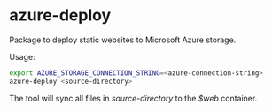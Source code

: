 # azure-deploy

Package to deploy static websites to Microsoft Azure storage.

Usage:

```bash
export AZURE_STORAGE_CONNECTION_STRING=<azure-connection-string> 
azure-deploy <source-directory>
```

The tool will sync all files in *source-directory* to the *$web* container.